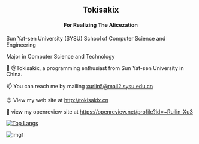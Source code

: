 <h2 align="center"> Tokisakix </h2>

<h4 align="center"> For Realizing The Alicezation </h4>

Sun Yat-sen University (SYSU) School of Computer Science and Engineering

Major in Computer Science and Technology

👋 @Tokisakix, a programming enthusiast from Sun Yat-sen University in China.

📫 You can reach me by mailing xurlin5@mail2.sysu.edu.cn

😉 View my web site at http://tokisakix.cn

📄 view my openreview site at https://openreview.net/profile?id=~Ruilin_Xu3

[![Top Langs](https://github-readme-stats.vercel.app/api/top-langs/?username=Tokisakix&layout=donut)](https://github.com/anuraghazra/github-readme-stats)

![img1](img1.png)
